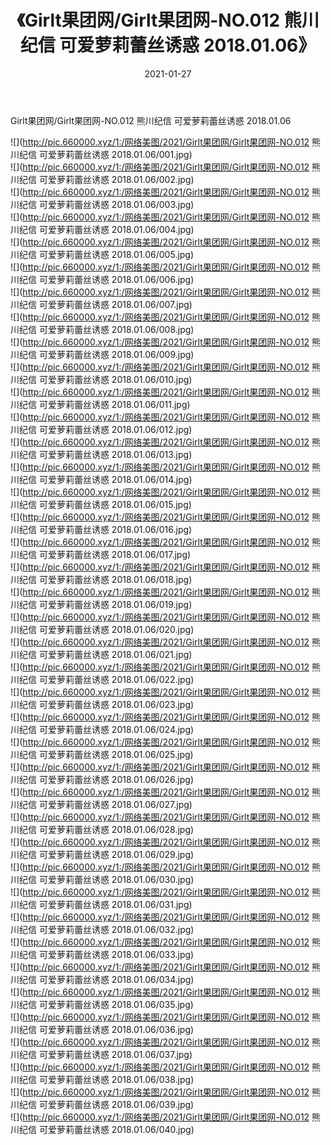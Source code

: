 ﻿---
layout: post
title:  《Girlt果团网/Girlt果团网-NO.012 熊川纪信 可爱萝莉蕾丝诱惑 2018.01.06》
date:   2021-01-27
img: http://pic.660000.xyz/1:/网络美图/2021/Girlt果团网/Girlt果团网-NO.012 熊川纪信 可爱萝莉蕾丝诱惑 2018.01.06/000.jpg
categories: [美女, 清纯, 唯美]
---

Girlt果团网/Girlt果团网-NO.012 熊川纪信 可爱萝莉蕾丝诱惑 2018.01.06

 ![](http://pic.660000.xyz/1:/网络美图/2021/Girlt果团网/Girlt果团网-NO.012 熊川纪信 可爱萝莉蕾丝诱惑 2018.01.06/001.jpg) <br>![](http://pic.660000.xyz/1:/网络美图/2021/Girlt果团网/Girlt果团网-NO.012 熊川纪信 可爱萝莉蕾丝诱惑 2018.01.06/002.jpg) <br>![](http://pic.660000.xyz/1:/网络美图/2021/Girlt果团网/Girlt果团网-NO.012 熊川纪信 可爱萝莉蕾丝诱惑 2018.01.06/003.jpg) <br>![](http://pic.660000.xyz/1:/网络美图/2021/Girlt果团网/Girlt果团网-NO.012 熊川纪信 可爱萝莉蕾丝诱惑 2018.01.06/004.jpg) <br>![](http://pic.660000.xyz/1:/网络美图/2021/Girlt果团网/Girlt果团网-NO.012 熊川纪信 可爱萝莉蕾丝诱惑 2018.01.06/005.jpg) <br>![](http://pic.660000.xyz/1:/网络美图/2021/Girlt果团网/Girlt果团网-NO.012 熊川纪信 可爱萝莉蕾丝诱惑 2018.01.06/006.jpg) <br>![](http://pic.660000.xyz/1:/网络美图/2021/Girlt果团网/Girlt果团网-NO.012 熊川纪信 可爱萝莉蕾丝诱惑 2018.01.06/007.jpg) <br>![](http://pic.660000.xyz/1:/网络美图/2021/Girlt果团网/Girlt果团网-NO.012 熊川纪信 可爱萝莉蕾丝诱惑 2018.01.06/008.jpg) <br>![](http://pic.660000.xyz/1:/网络美图/2021/Girlt果团网/Girlt果团网-NO.012 熊川纪信 可爱萝莉蕾丝诱惑 2018.01.06/009.jpg) <br>![](http://pic.660000.xyz/1:/网络美图/2021/Girlt果团网/Girlt果团网-NO.012 熊川纪信 可爱萝莉蕾丝诱惑 2018.01.06/010.jpg) <br>![](http://pic.660000.xyz/1:/网络美图/2021/Girlt果团网/Girlt果团网-NO.012 熊川纪信 可爱萝莉蕾丝诱惑 2018.01.06/011.jpg) <br>![](http://pic.660000.xyz/1:/网络美图/2021/Girlt果团网/Girlt果团网-NO.012 熊川纪信 可爱萝莉蕾丝诱惑 2018.01.06/012.jpg) <br>![](http://pic.660000.xyz/1:/网络美图/2021/Girlt果团网/Girlt果团网-NO.012 熊川纪信 可爱萝莉蕾丝诱惑 2018.01.06/013.jpg) <br>![](http://pic.660000.xyz/1:/网络美图/2021/Girlt果团网/Girlt果团网-NO.012 熊川纪信 可爱萝莉蕾丝诱惑 2018.01.06/014.jpg) <br>![](http://pic.660000.xyz/1:/网络美图/2021/Girlt果团网/Girlt果团网-NO.012 熊川纪信 可爱萝莉蕾丝诱惑 2018.01.06/015.jpg) <br>![](http://pic.660000.xyz/1:/网络美图/2021/Girlt果团网/Girlt果团网-NO.012 熊川纪信 可爱萝莉蕾丝诱惑 2018.01.06/016.jpg) <br>![](http://pic.660000.xyz/1:/网络美图/2021/Girlt果团网/Girlt果团网-NO.012 熊川纪信 可爱萝莉蕾丝诱惑 2018.01.06/017.jpg) <br>![](http://pic.660000.xyz/1:/网络美图/2021/Girlt果团网/Girlt果团网-NO.012 熊川纪信 可爱萝莉蕾丝诱惑 2018.01.06/018.jpg) <br>![](http://pic.660000.xyz/1:/网络美图/2021/Girlt果团网/Girlt果团网-NO.012 熊川纪信 可爱萝莉蕾丝诱惑 2018.01.06/019.jpg) <br>![](http://pic.660000.xyz/1:/网络美图/2021/Girlt果团网/Girlt果团网-NO.012 熊川纪信 可爱萝莉蕾丝诱惑 2018.01.06/020.jpg) <br>![](http://pic.660000.xyz/1:/网络美图/2021/Girlt果团网/Girlt果团网-NO.012 熊川纪信 可爱萝莉蕾丝诱惑 2018.01.06/021.jpg) <br>![](http://pic.660000.xyz/1:/网络美图/2021/Girlt果团网/Girlt果团网-NO.012 熊川纪信 可爱萝莉蕾丝诱惑 2018.01.06/022.jpg) <br>![](http://pic.660000.xyz/1:/网络美图/2021/Girlt果团网/Girlt果团网-NO.012 熊川纪信 可爱萝莉蕾丝诱惑 2018.01.06/023.jpg) <br>![](http://pic.660000.xyz/1:/网络美图/2021/Girlt果团网/Girlt果团网-NO.012 熊川纪信 可爱萝莉蕾丝诱惑 2018.01.06/024.jpg) <br>![](http://pic.660000.xyz/1:/网络美图/2021/Girlt果团网/Girlt果团网-NO.012 熊川纪信 可爱萝莉蕾丝诱惑 2018.01.06/025.jpg) <br>![](http://pic.660000.xyz/1:/网络美图/2021/Girlt果团网/Girlt果团网-NO.012 熊川纪信 可爱萝莉蕾丝诱惑 2018.01.06/026.jpg) <br>![](http://pic.660000.xyz/1:/网络美图/2021/Girlt果团网/Girlt果团网-NO.012 熊川纪信 可爱萝莉蕾丝诱惑 2018.01.06/027.jpg) <br>![](http://pic.660000.xyz/1:/网络美图/2021/Girlt果团网/Girlt果团网-NO.012 熊川纪信 可爱萝莉蕾丝诱惑 2018.01.06/028.jpg) <br>![](http://pic.660000.xyz/1:/网络美图/2021/Girlt果团网/Girlt果团网-NO.012 熊川纪信 可爱萝莉蕾丝诱惑 2018.01.06/029.jpg) <br>![](http://pic.660000.xyz/1:/网络美图/2021/Girlt果团网/Girlt果团网-NO.012 熊川纪信 可爱萝莉蕾丝诱惑 2018.01.06/030.jpg) <br>![](http://pic.660000.xyz/1:/网络美图/2021/Girlt果团网/Girlt果团网-NO.012 熊川纪信 可爱萝莉蕾丝诱惑 2018.01.06/031.jpg) <br>![](http://pic.660000.xyz/1:/网络美图/2021/Girlt果团网/Girlt果团网-NO.012 熊川纪信 可爱萝莉蕾丝诱惑 2018.01.06/032.jpg) <br>![](http://pic.660000.xyz/1:/网络美图/2021/Girlt果团网/Girlt果团网-NO.012 熊川纪信 可爱萝莉蕾丝诱惑 2018.01.06/033.jpg) <br>![](http://pic.660000.xyz/1:/网络美图/2021/Girlt果团网/Girlt果团网-NO.012 熊川纪信 可爱萝莉蕾丝诱惑 2018.01.06/034.jpg) <br>![](http://pic.660000.xyz/1:/网络美图/2021/Girlt果团网/Girlt果团网-NO.012 熊川纪信 可爱萝莉蕾丝诱惑 2018.01.06/035.jpg) <br>![](http://pic.660000.xyz/1:/网络美图/2021/Girlt果团网/Girlt果团网-NO.012 熊川纪信 可爱萝莉蕾丝诱惑 2018.01.06/036.jpg) <br>![](http://pic.660000.xyz/1:/网络美图/2021/Girlt果团网/Girlt果团网-NO.012 熊川纪信 可爱萝莉蕾丝诱惑 2018.01.06/037.jpg) <br>![](http://pic.660000.xyz/1:/网络美图/2021/Girlt果团网/Girlt果团网-NO.012 熊川纪信 可爱萝莉蕾丝诱惑 2018.01.06/038.jpg) <br>![](http://pic.660000.xyz/1:/网络美图/2021/Girlt果团网/Girlt果团网-NO.012 熊川纪信 可爱萝莉蕾丝诱惑 2018.01.06/039.jpg) <br>![](http://pic.660000.xyz/1:/网络美图/2021/Girlt果团网/Girlt果团网-NO.012 熊川纪信 可爱萝莉蕾丝诱惑 2018.01.06/040.jpg) <br>
